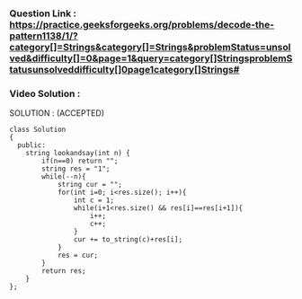 ### Question Link : https://practice.geeksforgeeks.org/problems/decode-the-pattern1138/1/?category[]=Strings&category[]=Strings&problemStatus=unsolved&difficulty[]=0&page=1&query=category[]StringsproblemStatusunsolveddifficulty[]0page1category[]Strings#


### Video Solution : 


SOLUTION : (ACCEPTED)

```
class Solution
{
  public:
    string lookandsay(int n) {
        if(n==0) return "";
        string res = "1";
        while(--n){
            string cur = "";
            for(int i=0; i<res.size(); i++){
                int c = 1;
                while(i+1<res.size() && res[i]==res[i+1]){
                    i++;
                    c++;
                }
                cur += to_string(c)+res[i];
            }
            res = cur;
        }
        return res;
    }   
};
```